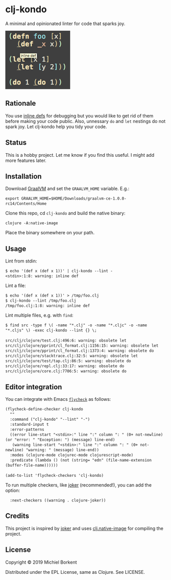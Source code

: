 # clj-kondo

A minimal and opinionated linter for code that sparks joy.

<img src="demo.png">

## Rationale

You use [inline
defs](https://blog.michielborkent.nl/2017/05/25/inline-def-debugging/) for
debugging but you would like to get rid of them before making your code
public. Also, unnessary `do` and `let` nestings do not spark joy. Let clj-kondo
help you tidy your code.

## Status

This is a hobby project. Let me know if you find this
useful. I might add more features later.

## Installation

Download [GraalVM](https://github.com/oracle/graal/releases) and set the
`GRAALVM_HOME` variable. E.g.:

    export GRAALVM_HOME=$HOME/Downloads/graalvm-ce-1.0.0-rc14/Contents/Home

Clone this repo, cd `clj-kondo` and build the native binary:

    clojure -A:native-image

Place the binary somewhere on your path.

## Usage

Lint from stdin:

``` shellsession
$ echo '(def x (def x 1))' | clj-kondo --lint -
<stdin>:1:8: warning: inline def
```

Lint a file:

``` shellsession
$ echo '(def x (def x 1))' > /tmp/foo.clj
$ clj-kondo --lint /tmp/foo.clj
/tmp/foo.clj:1:8: warning: inline def
```

Lint multiple files, e.g. with `find`:

``` shellsession
$ find src -type f \( -name "*.clj" -o -name "*.cljc" -o -name "*.cljs" \) -exec clj-kondo --lint {} \;

src/clj/clojure/test.clj:496:6: warning: obsolete let
src/clj/clojure/pprint/cl_format.clj:1156:15: warning: obsolete let
src/clj/clojure/pprint/cl_format.clj:1373:4: warning: obsolete do
src/clj/clojure/stacktrace.clj:32:5: warning: obsolete let
src/clj/clojure/test/tap.clj:86:5: warning: obsolete do
src/clj/clojure/repl.clj:33:17: warning: obsolete do
src/clj/clojure/core.clj:7706:5: warning: obsolete do
```

## Editor integration

You can integrate with Emacs [`flycheck`](https://www.flycheck.org/en/latest/) as follows:

``` shellsession
(flycheck-define-checker clj-kondo
  ""
  :command ("clj-kondo" "--lint" "-")
  :standard-input t
  :error-patterns
  ((error line-start "<stdin>:" line ":" column ": " (0+ not-newline) (or "error: " "Exception: ") (message) line-end)
   (warning line-start "<stdin>:" line ":" column ": " (0+ not-newline) "warning: " (message) line-end))
  :modes (clojure-mode clojurec-mode clojurescript-mode)
  :predicate (lambda () (not (string= "edn" (file-name-extension (buffer-file-name))))))

(add-to-list 'flycheck-checkers 'clj-kondo)
```

To run multiple checkers, like [joker](https://github.com/candid82/joker)
(recommended!), you can add the option:

``` emacs-lisp
  :next-checkers ((warning . clojure-joker))
```

## Credits

This project is inspired by [joker](https://github.com/candid82/joker) and uses
[clj.native-image](https://github.com/taylorwood/clj.native-image) for compiling
the project.

## License

Copyright © 2019 Michiel Borkent

Distributed under the EPL License, same as Clojure. See LICENSE.
